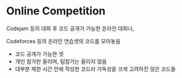 # Online Competition



Codejam 등의 대회 후 코드 공개가 가능한 온라인 대회나,

Codeforces 등의 온라인 연습셋의 코드를 모아놓음 



- 코드 공개가 가능한 셋
- 개인 참가만 올리며, 팀참가는 올리지 않음
- 대부분 제한 시간 안에 작성한 코드라 가독성을 크게 고려하진 않은 코드들 